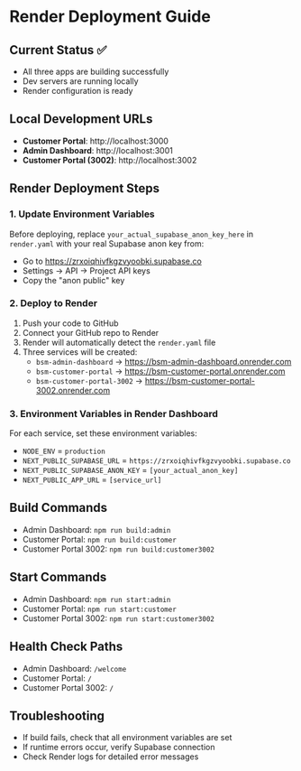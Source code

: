 # Render Deployment Guide

## Current Status ✅
- All three apps are building successfully
- Dev servers are running locally
- Render configuration is ready

## Local Development URLs
- **Customer Portal**: http://localhost:3000
- **Admin Dashboard**: http://localhost:3001  
- **Customer Portal (3002)**: http://localhost:3002

## Render Deployment Steps

### 1. Update Environment Variables
Before deploying, replace `your_actual_supabase_anon_key_here` in `render.yaml` with your real Supabase anon key from:
- Go to https://zrxoiqhivfkgzvyoobki.supabase.co
- Settings → API → Project API keys
- Copy the "anon public" key

### 2. Deploy to Render
1. Push your code to GitHub
2. Connect your GitHub repo to Render
3. Render will automatically detect the `render.yaml` file
4. Three services will be created:
   - `bsm-admin-dashboard` → https://bsm-admin-dashboard.onrender.com
   - `bsm-customer-portal` → https://bsm-customer-portal.onrender.com
   - `bsm-customer-portal-3002` → https://bsm-customer-portal-3002.onrender.com

### 3. Environment Variables in Render Dashboard
For each service, set these environment variables:
- `NODE_ENV` = `production`
- `NEXT_PUBLIC_SUPABASE_URL` = `https://zrxoiqhivfkgzvyoobki.supabase.co`
- `NEXT_PUBLIC_SUPABASE_ANON_KEY` = `[your_actual_anon_key]`
- `NEXT_PUBLIC_APP_URL` = `[service_url]`

## Build Commands
- Admin Dashboard: `npm run build:admin`
- Customer Portal: `npm run build:customer`
- Customer Portal 3002: `npm run build:customer3002`

## Start Commands
- Admin Dashboard: `npm run start:admin`
- Customer Portal: `npm run start:customer`
- Customer Portal 3002: `npm run start:customer3002`

## Health Check Paths
- Admin Dashboard: `/welcome`
- Customer Portal: `/`
- Customer Portal 3002: `/`

## Troubleshooting
- If build fails, check that all environment variables are set
- If runtime errors occur, verify Supabase connection
- Check Render logs for detailed error messages

